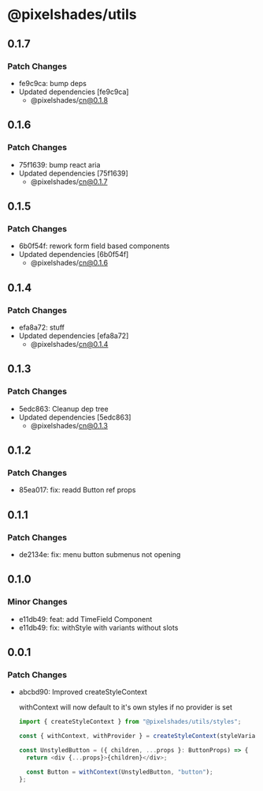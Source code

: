 # @pixelshades/utils

## 0.1.7

### Patch Changes

- fe9c9ca: bump deps
- Updated dependencies [fe9c9ca]
  - @pixelshades/cn@0.1.8

## 0.1.6

### Patch Changes

- 75f1639: bump react aria
- Updated dependencies [75f1639]
  - @pixelshades/cn@0.1.7

## 0.1.5

### Patch Changes

- 6b0f54f: rework form field based components
- Updated dependencies [6b0f54f]
  - @pixelshades/cn@0.1.6

## 0.1.4

### Patch Changes

- efa8a72: stuff
- Updated dependencies [efa8a72]
  - @pixelshades/cn@0.1.4

## 0.1.3

### Patch Changes

- 5edc863: Cleanup dep tree
- Updated dependencies [5edc863]
  - @pixelshades/cn@0.1.3

## 0.1.2

### Patch Changes

- 85ea017: fix: readd Button ref props

## 0.1.1

### Patch Changes

- de2134e: fix: menu button submenus not opening

## 0.1.0

### Minor Changes

- e11db49: feat: add TimeField Component
- e11db49: fix: withStyle with variants without slots

## 0.0.1

### Patch Changes

- abcbd90: Improved createStyleContext

  withContext will now default to it's own styles if no provider is set

  ```ts
  import { createStyleContext } from "@pixelshades/utils/styles";

  const { withContext, withProvider } = createStyleContext(styleVariants);

  const UnstyledButton = ({ children, ...props }: ButtonProps) => {
    return <div {...props}>{children}</div>;

    const Button = withContext(UnstyledButton, "button");
  };
  ```
